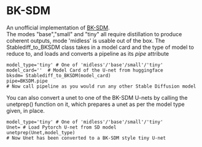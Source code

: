 # BK-SDM
An unofficial implementation of [BK-SDM](https://arxiv.org/abs/2305.15798).<br>
The modes "base","small" and "tiny" all require distillation to produce coherent outputs, mode 'midless' is usable out of the box.
The Stablediff_to_BKSDM class takes in a model card and the type of model to reduce to, and loads and converts a pipeline as its *pipe* attribute<br>
```
model_type='tiny' # One of 'midless'/'base'/small'/'tiny'
model_card=''  # Model Card of the U-net from huggingface
bksdm= Stablediff_to_BKSDM(model_card)
pipe=BKSDM.pipe
# Now call pipeline as you would run any other Stable Diffusion model
```
You can also convert a unet to one of the BK-SDM U-nets by calling the unetprep() function on it, which prepares a unet as per the model type given, in place.
```
model_type='tiny' # One of 'midless'/'base'/small'/'tiny'
Unet= # Load Pytorch U-net from SD model
unetprep(Unet,model_type)
# Now Unet has been converted to a BK-SDM style tiny U-net
```
